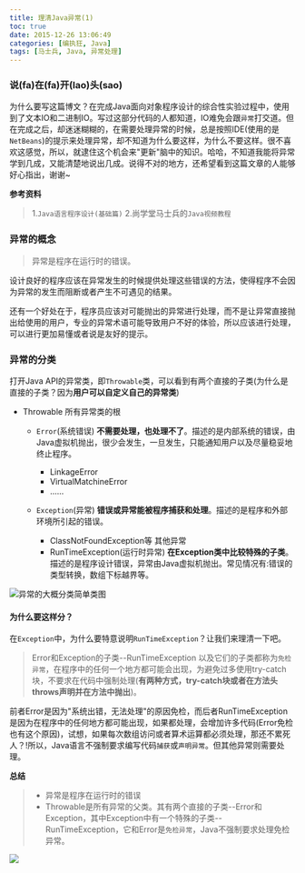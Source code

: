 ```yaml
---
title: 理清Java异常(1)
toc: true
date: 2015-12-26 13:06:49
categories: [编执狂, Java]
tags: [马士兵, Java, 异常处理]
---
```

### 说(fa)在(fa)开(lao)头(sao)

为什么要写这篇博文？在完成Java面向对象程序设计的综合性实验过程中，使用到了文本IO和二进制IO。写过这部分代码的人都知道，IO难免会跟`异常`打交道。但在完成之后，却迷迷糊糊的，在需要处理异常的时候，总是按照IDE(使用的是`NetBeans`)的提示来处理异常，却不知道为什么要这样，为什么不要这样。很不喜欢这感觉，所以，就逮住这个机会来"更新"脑中的知识。哈哈，不知道我能将异常学到几成，又能清楚地说出几成。说得不对的地方，还希望看到这篇文章的人能够好心指出，谢谢~

**参考资料**
> 1.`Java语言程序设计(基础篇)`
  2.尚学堂马士兵的`Java视频教程`

  <!--more-->

### 异常的概念

> 异常是程序在运行时的错误。

设计良好的程序应该在异常发生的时候提供处理这些错误的方法，使得程序不会因为异常的发生而阻断或者产生不可遇见的结果。

还有一个好处在于，程序员应该对可能抛出的异常进行处理，而不是让异常直接抛出给使用的用户，专业的异常术语可能导致用户不好的体验，所以应该进行处理，可以进行更加易懂或者说是友好的提示。

### 异常的分类
打开Java API的异常类，即`Throwable`类，可以看到有两个直接的子类(为什么是直接的子类？因为**用户可以自定义自己的异常类**)

- Throwable 所有异常类的根
    - `Error`(系统错误)
    **不需要处理，也处理不了**。描述的是内部系统的错误，由Java虚拟机抛出，很少会发生，一旦发生，只能通知用户以及尽量稳妥地终止程序。
        - LinkageError
        - VirtualMatchineError
        - ......
    - `Exception`(异常)
    **错误或异常能被程序捕获和处理**。描述的是程序和外部环境所引起的错误。

        - ClassNotFoundException等 其他异常
        - RunTimeException(运行时异常)
        **在Exception类中比较特殊的子类**。描述的是程序设计错误，异常由Java虚拟机抛出。常见情况有:错误的类型转换，数组下标越界等。

![异常的大概分类简单类图][1]

#### 为什么要这样分？

在`Exception`中，为什么要特意说明`RunTimeException`？让我们来理清一下吧。
> Error和Exception的子类--RunTimeException 以及它们的子类都称为`免检异常`，在程序中的任何一个地方都可能会出现，为避免过多使用try-catch块，不要求在代码中强制处理(**有两种方式，try-catch块或者在方法头throws声明并在方法中抛出**)。

前者Error是因为"系统出错，无法处理"的原因免检，而后者RunTimeException是因为在程序中的任何地方都可能出现，如果都处理，会增加许多代码(Error免检也有这个原因)，试想，如果每次数组访问或者算术运算都必须处理，那还不累死人？!所以，Java语言不强制要求编写代码`捕获`或`声明异常`。但其他异常则需要处理。

**总结**
>- 异常是程序在运行时的错误
>- Throwable是所有异常的父类。其有两个直接的子类--Error和Exception，其中Exception中有一个特殊的子类--RunTimeException，它和Error是`免检异常`，Java不强制要求处理免检异常。

![][2]


  [1]: http://old-image.geekaholic.cn/%E5%BC%82%E5%B8%B8%E7%9A%84%E5%A4%A7%E6%A6%82%E5%88%86%E7%B1%BB.jpg
  [2]: http://old-image.geekaholic.cn/%E5%88%9B%E6%84%8F%20-%20Google%20%E6%90%9C%E7%B4%A2.jpg